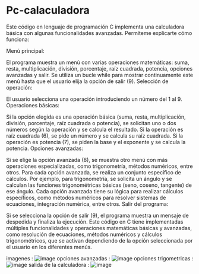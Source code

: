 # Pc-calaculadora

Este código en lenguaje de programación C implementa una calculadora básica con algunas funcionalidades avanzadas. Permíteme explicarte cómo funciona:

Menú principal:

El programa muestra un menú con varias operaciones matemáticas: suma, resta, multiplicación, división, porcentaje, raíz cuadrada, potencia, opciones avanzadas y salir.
Se utiliza un bucle while para mostrar continuamente este menú hasta que el usuario elija la opción de salir (9).
Selección de operación:

El usuario selecciona una operación introduciendo un número del 1 al 9.
Operaciones básicas:

Si la opción elegida es una operación básica (suma, resta, multiplicación, división, porcentaje, raíz cuadrada o potencia), se solicitan uno o dos números según la operación y se calcula el resultado.
Si la operación es raíz cuadrada (6), se pide un número y se calcula su raíz cuadrada.
Si la operación es potencia (7), se piden la base y el exponente y se calcula la potencia.
Opciones avanzadas:

Si se elige la opción avanzada (8), se muestra otro menú con más operaciones especializadas, como trigonometría, métodos numéricos, entre otros.
Para cada opción avanzada, se realiza un conjunto específico de cálculos. Por ejemplo, para trigonometría, se solicita un ángulo y se calculan las funciones trigonométricas básicas (seno, coseno, tangente) de ese ángulo.
Cada opción avanzada tiene su lógica para realizar cálculos específicos, como métodos numéricos para resolver sistemas de ecuaciones, integración numérica, entre otros.
Salir del programa:

Si se selecciona la opción de salir (9), el programa muestra un mensaje de despedida y finaliza la ejecución.
Este código en C tiene implementadas múltiples funcionalidades y operaciones matemáticas básicas y avanzadas, como resolución de ecuaciones, métodos numéricos y cálculos trigonométricos, que se activan dependiendo de la opción seleccionada por el usuario en los diferentes menús.

imagenes : 
![image](https://github.com/AvastrOficial/Pc-calaculadora/assets/91764815/e6eae9d4-8ae8-42a7-be65-7983a349de57)
opciones avanzadas :
![image](https://github.com/AvastrOficial/Pc-calaculadora/assets/91764815/bda777bf-8569-4e90-a884-2b5752592962)
opciones trigometricas : 
![image](https://github.com/AvastrOficial/Pc-calaculadora/assets/91764815/2e523dce-8fc6-4e65-8e01-d5c575f339fd)
salida de la calculadora :
![image](https://github.com/AvastrOficial/Pc-calaculadora/assets/91764815/21ccf9ca-3809-4ebe-8b6a-6ed87e498810)

